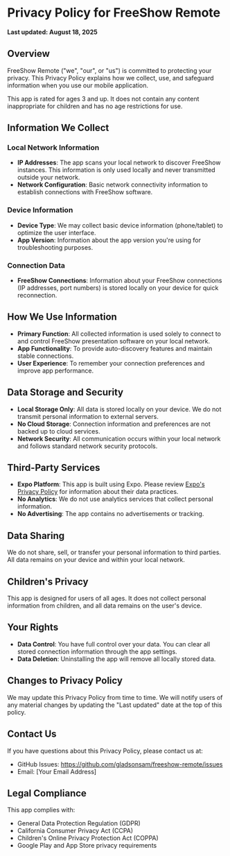 # Privacy Policy for FreeShow Remote

**Last updated: August 18, 2025**

## Overview

FreeShow Remote ("we", "our", or "us") is committed to protecting your privacy. This Privacy Policy explains how we collect, use, and safeguard information when you use our mobile application.

This app is rated for ages 3 and up. It does not contain any content inappropriate for children and has no age restrictions for use.

## Information We Collect

### Local Network Information
- **IP Addresses**: The app scans your local network to discover FreeShow instances. This information is only used locally and never transmitted outside your network.
- **Network Configuration**: Basic network connectivity information to establish connections with FreeShow software.

### Device Information
- **Device Type**: We may collect basic device information (phone/tablet) to optimize the user interface.
- **App Version**: Information about the app version you're using for troubleshooting purposes.

### Connection Data
- **FreeShow Connections**: Information about your FreeShow connections (IP addresses, port numbers) is stored locally on your device for quick reconnection.

## How We Use Information

- **Primary Function**: All collected information is used solely to connect to and control FreeShow presentation software on your local network.
- **App Functionality**: To provide auto-discovery features and maintain stable connections.
- **User Experience**: To remember your connection preferences and improve app performance.

## Data Storage and Security

- **Local Storage Only**: All data is stored locally on your device. We do not transmit personal information to external servers.
- **No Cloud Storage**: Connection information and preferences are not backed up to cloud services.
- **Network Security**: All communication occurs within your local network and follows standard network security protocols.

## Third-Party Services

- **Expo Platform**: This app is built using Expo. Please review [Expo's Privacy Policy](https://expo.dev/privacy) for information about their data practices.
- **No Analytics**: We do not use analytics services that collect personal information.
- **No Advertising**: The app contains no advertisements or tracking.

## Data Sharing

We do not share, sell, or transfer your personal information to third parties. All data remains on your device and within your local network.

## Children's Privacy

This app is designed for users of all ages. It does not collect personal information from children, and all data remains on the user's device.

## Your Rights

- **Data Control**: You have full control over your data. You can clear all stored connection information through the app settings.
- **Data Deletion**: Uninstalling the app will remove all locally stored data.

## Changes to Privacy Policy

We may update this Privacy Policy from time to time. We will notify users of any material changes by updating the "Last updated" date at the top of this policy.

## Contact Us

If you have questions about this Privacy Policy, please contact us at:
- GitHub Issues: https://github.com/gladsonsam/freeshow-remote/issues
- Email: [Your Email Address]

## Legal Compliance

This app complies with:
- General Data Protection Regulation (GDPR)
- California Consumer Privacy Act (CCPA)
- Children's Online Privacy Protection Act (COPPA)
- Google Play and App Store privacy requirements